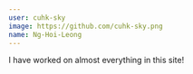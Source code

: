 ```yaml
---
user: cuhk-sky
image: https://github.com/cuhk-sky.png
name: Ng-Hoi-Leong
---
```

I have worked on almost everything in this site!
